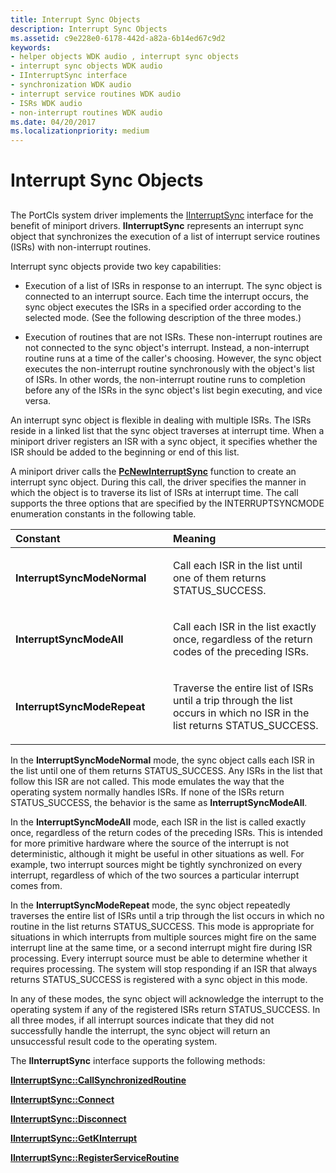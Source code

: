 ```yaml
---
title: Interrupt Sync Objects
description: Interrupt Sync Objects
ms.assetid: c9e228e0-6178-442d-a82a-6b14ed67c9d2
keywords:
- helper objects WDK audio , interrupt sync objects
- interrupt sync objects WDK audio
- IInterruptSync interface
- synchronization WDK audio
- interrupt service routines WDK audio
- ISRs WDK audio
- non-interrupt routines WDK audio
ms.date: 04/20/2017
ms.localizationpriority: medium
---
```


# Interrupt Sync Objects


## <span id="interrupt_sync_objects"></span><span id="INTERRUPT_SYNC_OBJECTS"></span>


The PortCls system driver implements the [IInterruptSync](https://docs.microsoft.com/windows-hardware/drivers/ddi/content/portcls/nn-portcls-iinterruptsync) interface for the benefit of miniport drivers. **IInterruptSync** represents an interrupt sync object that synchronizes the execution of a list of interrupt service routines (ISRs) with non-interrupt routines.

Interrupt sync objects provide two key capabilities:

-   Execution of a list of ISRs in response to an interrupt. The sync object is connected to an interrupt source. Each time the interrupt occurs, the sync object executes the ISRs in a specified order according to the selected mode. (See the following description of the three modes.)

-   Execution of routines that are not ISRs. These non-interrupt routines are not connected to the sync object's interrupt. Instead, a non-interrupt routine runs at a time of the caller's choosing. However, the sync object executes the non-interrupt routine synchronously with the object's list of ISRs. In other words, the non-interrupt routine runs to completion before any of the ISRs in the sync object's list begin executing, and vice versa.

An interrupt sync object is flexible in dealing with multiple ISRs. The ISRs reside in a linked list that the sync object traverses at interrupt time. When a miniport driver registers an ISR with a sync object, it specifies whether the ISR should be added to the beginning or end of this list.

A miniport driver calls the [**PcNewInterruptSync**](https://docs.microsoft.com/windows-hardware/drivers/ddi/content/portcls/nf-portcls-pcnewinterruptsync) function to create an interrupt sync object. During this call, the driver specifies the manner in which the object is to traverse its list of ISRs at interrupt time. The call supports the three options that are specified by the INTERRUPTSYNCMODE enumeration constants in the following table.

<table>
<colgroup>
<col width="50%" />
<col width="50%" />
</colgroup>
<thead>
<tr class="header">
<th align="left">Constant</th>
<th align="left">Meaning</th>
</tr>
</thead>
<tbody>
<tr class="odd">
<td align="left"><p><strong>InterruptSyncModeNormal</strong></p></td>
<td align="left"><p>Call each ISR in the list until one of them returns STATUS_SUCCESS.</p></td>
</tr>
<tr class="even">
<td align="left"><p><strong>InterruptSyncModeAll</strong></p></td>
<td align="left"><p>Call each ISR in the list exactly once, regardless of the return codes of the preceding ISRs.</p></td>
</tr>
<tr class="odd">
<td align="left"><p><strong>InterruptSyncModeRepeat</strong></p></td>
<td align="left"><p>Traverse the entire list of ISRs until a trip through the list occurs in which no ISR in the list returns STATUS_SUCCESS.</p></td>
</tr>
</tbody>
</table>

 

In the **InterruptSyncModeNormal** mode, the sync object calls each ISR in the list until one of them returns STATUS\_SUCCESS. Any ISRs in the list that follow this ISR are not called. This mode emulates the way that the operating system normally handles ISRs. If none of the ISRs return STATUS\_SUCCESS, the behavior is the same as **InterruptSyncModeAll**.

In the **InterruptSyncModeAll** mode, each ISR in the list is called exactly once, regardless of the return codes of the preceding ISRs. This is intended for more primitive hardware where the source of the interrupt is not deterministic, although it might be useful in other situations as well. For example, two interrupt sources might be tightly synchronized on every interrupt, regardless of which of the two sources a particular interrupt comes from.

In the **InterruptSyncModeRepeat** mode, the sync object repeatedly traverses the entire list of ISRs until a trip through the list occurs in which no routine in the list returns STATUS\_SUCCESS. This mode is appropriate for situations in which interrupts from multiple sources might fire on the same interrupt line at the same time, or a second interrupt might fire during ISR processing. Every interrupt source must be able to determine whether it requires processing. The system will stop responding if an ISR that always returns STATUS\_SUCCESS is registered with a sync object in this mode.

In any of these modes, the sync object will acknowledge the interrupt to the operating system if any of the registered ISRs return STATUS\_SUCCESS. In all three modes, if all interrupt sources indicate that they did not successfully handle the interrupt, the sync object will return an unsuccessful result code to the operating system.

The **IInterruptSync** interface supports the following methods:

[**IInterruptSync::CallSynchronizedRoutine**](https://docs.microsoft.com/windows-hardware/drivers/ddi/content/portcls/nf-portcls-iinterruptsync-callsynchronizedroutine)

[**IInterruptSync::Connect**](https://docs.microsoft.com/windows-hardware/drivers/ddi/content/portcls/nf-portcls-iinterruptsync-connect)

[**IInterruptSync::Disconnect**](https://docs.microsoft.com/windows-hardware/drivers/ddi/content/portcls/nf-portcls-iinterruptsync-disconnect)

[**IInterruptSync::GetKInterrupt**](https://docs.microsoft.com/windows-hardware/drivers/ddi/content/portcls/nf-portcls-iinterruptsync-getkinterrupt)

[**IInterruptSync::RegisterServiceRoutine**](https://docs.microsoft.com/windows-hardware/drivers/ddi/content/portcls/nf-portcls-iinterruptsync-registerserviceroutine)

 

 




